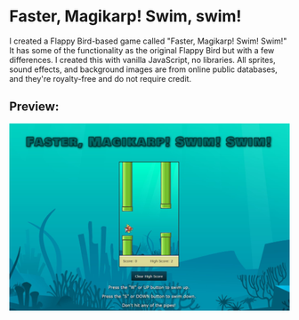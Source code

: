 # Faster, Magikarp! Swim, swim!

I created a Flappy Bird-based game called "Faster, Magikarp! Swim! Swim!" It has some of the functionality 
as the original Flappy Bird but with a few differences. I created this with vanilla JavaScript,
no libraries. All sprites, sound effects, and background images are from online public databases,
and they're royalty-free and do not require credit.

## Preview:
![plot](FasterMargikarpScreengrab.jpg)

